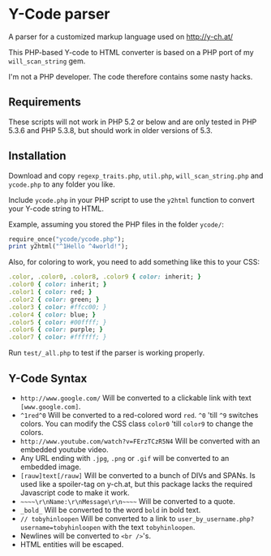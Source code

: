 Y-Code parser
=============
A parser for a customized markup language used on http://y-ch.at/

This PHP-based Y-code to HTML converter is based on a PHP port of my
`will_scan_string` gem.

I'm not a PHP developer. The code therefore contains some nasty hacks.

Requirements
------------
These scripts will not work in PHP 5.2 or below and are only tested in
PHP 5.3.6 and PHP 5.3.8, but should work in older versions of 5.3.

Installation
------------
Download and copy `regexp_traits.php`, `util.php`, `will_scan_string.php` and
`ycode.php` to any folder you like.

Include `ycode.php` in your PHP script to use the `y2html` function to convert
your Y-code string to HTML.

Example, assuming you stored the PHP files in the folder `ycode/`:

```ruby
require_once("ycode/ycode.php");
print y2html("^1Hello ^4world!");
```

Also, for coloring to work, you need to add something like this to your CSS:

```ruby
.color, .color0, .color8, .color9 { color: inherit; }
.color0 { color: inherit; }
.color1 { color: red; }
.color2 { color: green; }
.color3 { color: #ffcc00; }
.color4 { color: blue; }
.color5 { color: #00ffff; }
.color6 { color: purple; }
.color7 { color: #ffffff; }
```

Run `test/_all.php` to test if the parser is working properly.

Y-Code Syntax
-------------
- `http://www.google.com/` Will be converted to a clickable link with text
  `[www.google.com]`.
- `^1red^0` Will be converted to a red-colored word `red`. `^0` 'till `^9`
  switches colors. You can modify the CSS class `color0` 'till `color9` to
  change the colors.
- `http://www.youtube.com/watch?v=FErzTCzR5N4` Will be converted with an
  embedded youtube video.
- Any URL ending with `.jpg`, `.png` or `.gif` will be converted to an
  embedded image.
- `[rauw]text[/rauw]` Will be converted to a bunch of DIVs and SPANs. Is used
  like a spoiler-tag on y-ch.at, but this package lacks the required Javascript
  code to make it work.
- `~~~~\r\nName:\r\nMessage\r\n~~~~` Will be converted to a quote.
- `_bold_` Will be converted to the word `bold` in bold text.
- `// tobyhinloopen` Will be converted to a link to
  `user_by_username.php?username=tobyhinloopen` with the text `tobyhinloopen`.
- Newlines will be converted to `<br />`'s.
- HTML entities will be escaped.